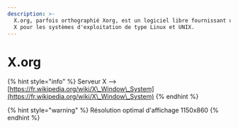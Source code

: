 ```yaml
---
description: >-
  X.org, parfois orthographié Xorg, est un logiciel libre fournissant un serveur
  X pour les systèmes d'exploitation de type Linux et UNIX.
---
```


# X.org

{% hint style="info" %}
Serveur X --> [https://fr.wikipedia.org/wiki/X\_Window\_System](https://fr.wikipedia.org/wiki/X\_Window\_System)
{% endhint %}

{% hint style="warning" %}
Résolution optimal d'affichage 1150x860
{% endhint %}
